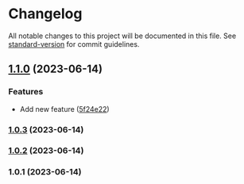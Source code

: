 # Changelog

All notable changes to this project will be documented in this file. See [standard-version](https://github.com/conventional-changelog/standard-version) for commit guidelines.

## [1.1.0](https://github.com/arunodhayamsam/pr-test/compare/v1.0.3...v1.1.0) (2023-06-14)


### Features

* Add new feature ([5f24e22](https://github.com/arunodhayamsam/pr-test/commit/5f24e225dc82181957d2a942f06cceabc237aa65))

### [1.0.3](https://github.com/arunodhayamsam/pr-test/compare/v1.0.2...v1.0.3) (2023-06-14)

### [1.0.2](https://github.com/arunodhayamsam/pr-test/compare/v1.0.1...v1.0.2) (2023-06-14)

### 1.0.1 (2023-06-14)
